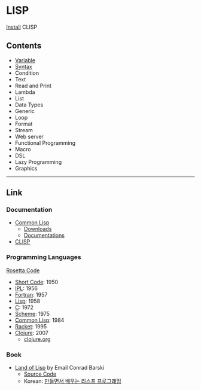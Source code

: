 # LISP

[Install](install.md) CLISP

## Contents

- [Variable](docs/variable.md)
- [Syntax](docs/syntax.md)
- Condition
- Text
- Read and Print
- Lambda
- List
- Data Types
- Generic
- Loop
- Format
- Stream
- Web server
- Functional Programming
- Macro
- DSL
- Lazy Programming
- Graphics

---

## Link

### Documentation

- [Common Lisp](https://common-lisp.net/)
  - [Downloads](https://common-lisp.net/downloads)
  - [Documentations](https://common-lisp.net/documentation)
- [CLISP](https://clisp.sourceforge.io/)

### Programming Languages

[Rosetta Code](http://rosettacode.org/wiki/Rosetta_Code)

- [Short Code](<https://en.wikipedia.org/wiki/Short_Code_(computer_language)>): 1950
- [IPL](https://en.wikipedia.org/wiki/Information_Processing_Language): 1956
- [Fortran](https://en.wikipedia.org/wiki/Fortran): 1957
- [Lisp](<https://en.wikipedia.org/wiki/Lisp_(programming_language)>): 1958
- [C](<https://en.wikipedia.org/wiki/C_(programming_language)>): 1972
- [Scheme](<https://en.wikipedia.org/wiki/Scheme_(programming_language)>): 1975
- [Common Lisp](https://en.wikipedia.org/wiki/Common_Lisp): 1984
- [Racket](<https://en.wikipedia.org/wiki/Racket_(programming_language)>): 1995
- [Clojure](https://en.wikipedia.org/wiki/Clojure): 2007
  - [clojure.org](https://clojure.org/)

### Book

- [Land of Lisp](http://landoflisp.com/) by Email Conrad Barski
  - [Source Code](http://landoflisp.com/source.html)
  - Korean: [만들면서 배우는 리스프 프로그래밍](https://www.hanbit.co.kr/store/books/look.php?p_code=B9283396949)
